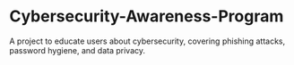 # Cybersecurity-Awareness-Program
 A project to educate users about cybersecurity, covering phishing attacks, password hygiene, and data privacy.
